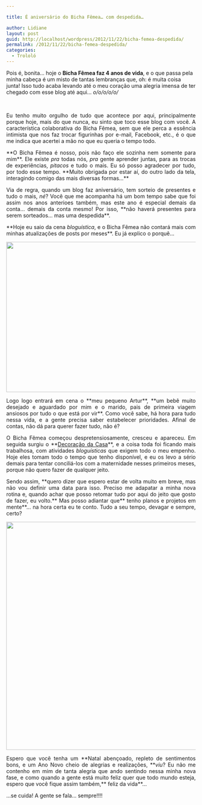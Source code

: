 ```yaml
---

title: É aniversário do Bicha Fêmea… com despedida…

author: Lidiane
layout: post
guid: http://localhost/wordpress/2012/11/22/bicha-femea-despedida/
permalink: /2012/11/22/bicha-femea-despedida/
categories:
  - Trololó
---
```

Pois é, bonita… hoje o **Bicha Fêmea faz 4 anos de vida**, e o que passa pela minha cabeça é um misto de tantas lembranças que, oh: é muita coisa junta! Isso tudo acaba levando até o meu coração uma alegria imensa de ter chegado com esse blog até aqui… _o/o/o/o/o/_

&nbsp;

<p align="justify">
  Eu tenho muito orgulho de tudo que acontece por aqui, principalmente porque hoje, mais do que nunca, eu sinto que toco esse blog com você. A característica colaborativa do Bicha Fêmea, sem que ele perca a essência intimista que nos faz trocar figurinhas por e-mail, Facebook, etc., é o que me indica que acertei a mão no que eu queria o tempo todo.
</p>

<!--more-->

<p align="justify">
  **O Bicha Fêmea é nosso, pois não faço ele sozinha nem somente para mim**. Ele existe <em>pra</em> todas nós, <em>pra</em> gente aprender juntas, para as trocas de experiências, <em>pitacos</em> e tudo o mais. Eu só posso agradecer por tudo, por todo esse tempo. **Muito obrigada por estar aí, do outro lado da tela, interagindo comigo das mais diversas formas…**
</p>

<p align="justify">
  Via de regra, quando um blog faz aniversário, tem sorteio de presentes e tudo o mais, <em>né</em>? Você que me acompanha há um bom tempo sabe que foi assim nos anos anterioes também, mas este ano é especial demais da conta… demais da conta mesmo! Por isso, **não haverá presentes para serem sorteados… mas uma despedida**.
</p>

<p align="justify">
  **Hoje eu saio da cena <em>bloguística</em>, e o Bicha Fêmea não contará mais com minhas atualizações de posts por meses**. Eu já explico o porquê…
</p>

<p align="center">
  <a href="http://www.trololodemulher.com.br/?attachment_id=9336" rel="attachment wp-att-9336"><img class="alignnone size-full wp-image-9336" title="LIDIANE VASCONCELOS - BICHA FEMEA - 2" src="http://www.trololodemulher.com.br/blog/wp-content/uploads/2012/11/LIDIANE-VASCONCELOS-BICHA-FEMEA-2.jpg" alt="" width="600" height="400" /></a>
</p>

<p align="justify">
  Logo logo entrará em cena o **meu pequeno Artur**, **um bebê muito desejado e aguardado por mim e o marido, pais de primeira viagem ansiosos por tudo o que está por vir**. Como você sabe, há hora para tudo nessa vida, e a gente precisa saber estabelecer prioridades. Afinal de contas, não dá para querer fazer tudo, não é?
</p>

<p align="justify">
  O Bicha Fêmea começou despretensiosamente, cresceu e apareceu. Em seguida surgiu o **<a href="http://www.decoracaodacasa.com/" target="_blank">Decoração da Casa</a>**, e a coisa toda foi ficando mais trabalhosa, com atividades <em>bloguísticas</em> que exigem todo o meu empenho. Hoje eles tomam todo o tempo que tenho disponível, e eu os levo a sério demais para tentar conciliá-los com a maternidade nesses primeiros meses, porque não quero fazer de qualquer jeito.
</p>

<p align="justify">
  Sendo assim, **quero dizer que espero estar de volta muito em breve, mas não vou definir uma data para isso. Preciso me adapatar a minha nova rotina e, quando achar que posso retomar tudo por aqui do jeito que gosto de fazer, eu volto.** Mas posso adiantar que** tenho planos e projetos em mente**… na hora certa eu te conto. Tudo a seu tempo, devagar e sempre, certo?
</p>

<p align="center">
  <a href="http://www.trololodemulher.com.br/?attachment_id=9339" rel="attachment wp-att-9339"><img class="alignnone size-full wp-image-9339" title="LIDIANE VASCONCELOS - BICHA FEMEA" src="http://www.trololodemulher.com.br/blog/wp-content/uploads/2012/11/LIDIANE-VASCONCELOS-BICHA-FEMEA.jpg" alt="" width="600" height="607" /></a>
</p>

<p align="justify">
  Espero que você tenha um **Natal abençoado, repleto de sentimentos bons, e um Ano Novo cheio de alegrias e realizações, **<em>viu</em>? Eu não me contenho em mim de tanta alegria que ando sentindo nessa minha nova fase, e como quando a gente está muito feliz quer que todo mundo esteja, espero que você fique assim também,** feliz da vida**…
</p>

<p align="justify">
  …se cuida! A gente se fala… sempre!!!!
</p>
